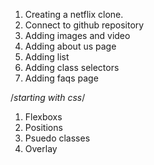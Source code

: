 1. Creating a netflix clone.
2. Connect to github repository
3. Adding images and video
4. Adding about us page
5. Adding list
6. Adding class selectors
7. Adding faqs page

/*starting with css*/
1. Flexboxs
2. Positions
3. Psuedo classes
4. Overlay

